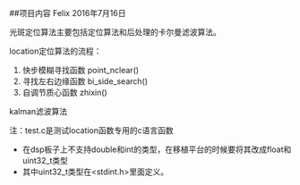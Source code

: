 ##项目内容
Felix   2016年7月16日

光斑定位算法主要包括定位算法和后处理的卡尔曼滤波算法。

location定位算法的流程：
1. 快步模糊寻找函数		point_nclear()
2. 寻找左右边缘函数		bi_side_search()
3. 自调节质心函数			zhixin()

kalman滤波算法


注：test.c是测试location函数专用的c语言函数
- 在dsp板子上不支持double和int的类型，在移植平台的时候要将其改成float和uint32_t类型
- 其中uint32_t类型在<stdint.h>里面定义。

